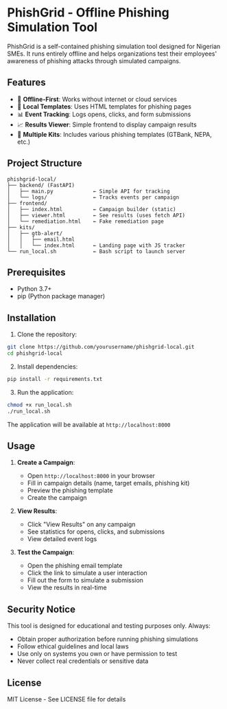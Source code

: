 # PhishGrid - Offline Phishing Simulation Tool

PhishGrid is a self-contained phishing simulation tool designed for Nigerian SMEs. It runs entirely offline and helps organizations test their employees' awareness of phishing attacks through simulated campaigns.

## Features

- 🚀 **Offline-First**: Works without internet or cloud services
- 📧 **Local Templates**: Uses HTML templates for phishing pages
- 📊 **Event Tracking**: Logs opens, clicks, and form submissions
- 📈 **Results Viewer**: Simple frontend to display campaign results
- 🎯 **Multiple Kits**: Includes various phishing templates (GTBank, NEPA, etc.)

## Project Structure

```
phishgrid-local/
├── backend/ (FastAPI)
│   ├── main.py             ← Simple API for tracking
│   └── logs/               ← Tracks events per campaign
├── frontend/
│   ├── index.html          ← Campaign builder (static)
│   ├── viewer.html         ← See results (uses fetch API)
│   └── remediation.html    ← Fake remediation page
├── kits/
│   ├── gtb-alert/
│   │   ├── email.html
│   │   └── index.html      ← Landing page with JS tracker
└── run_local.sh            ← Bash script to launch server
```

## Prerequisites

- Python 3.7+
- pip (Python package manager)

## Installation

1. Clone the repository:
```bash
git clone https://github.com/yourusername/phishgrid-local.git
cd phishgrid-local
```

2. Install dependencies:
```bash
pip install -r requirements.txt
```

3. Run the application:
```bash
chmod +x run_local.sh
./run_local.sh
```

The application will be available at `http://localhost:8000`

## Usage

1. **Create a Campaign**:
   - Open `http://localhost:8000` in your browser
   - Fill in campaign details (name, target emails, phishing kit)
   - Preview the phishing template
   - Create the campaign

2. **View Results**:
   - Click "View Results" on any campaign
   - See statistics for opens, clicks, and submissions
   - View detailed event logs

3. **Test the Campaign**:
   - Open the phishing email template
   - Click the link to simulate a user interaction
   - Fill out the form to simulate a submission
   - View the results in real-time

## Security Notice

This tool is designed for educational and testing purposes only. Always:
- Obtain proper authorization before running phishing simulations
- Follow ethical guidelines and local laws
- Use only on systems you own or have permission to test
- Never collect real credentials or sensitive data

## License

MIT License - See LICENSE file for details 